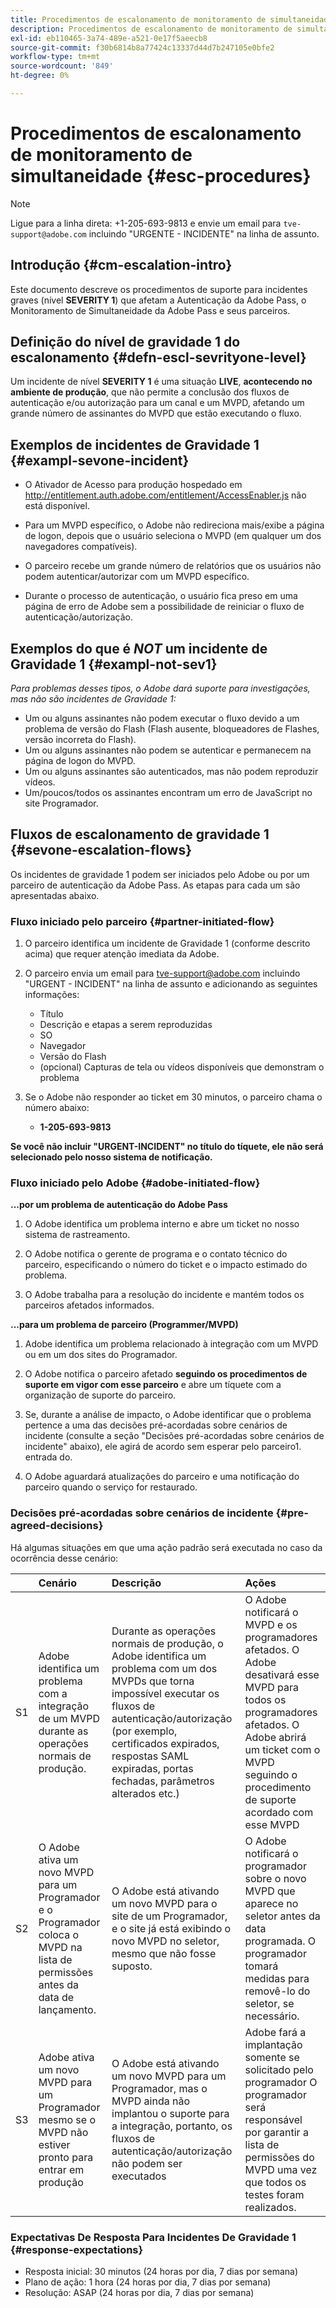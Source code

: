 ```yaml
---
title: Procedimentos de escalonamento de monitoramento de simultaneidade
description: Procedimentos de escalonamento de monitoramento de simultaneidade
exl-id: eb110465-3a74-489e-a521-0e17f5aeecb8
source-git-commit: f30b6814b8a77424c13337d44d7b247105e0bfe2
workflow-type: tm+mt
source-wordcount: '849'
ht-degree: 0%

---
```


# Procedimentos de escalonamento de monitoramento de simultaneidade {#esc-procedures}

>[!NOTE]
>
>Ligue para a linha direta: +1-205-693-9813 e envie um email para `tve-support@adobe.com` incluindo &quot;URGENTE - INCIDENTE&quot; na linha de assunto.


## Introdução {#cm-escalation-intro}

Este documento descreve os procedimentos de suporte para incidentes graves (nível **SEVERITY 1**) que afetam a Autenticação da Adobe Pass, o Monitoramento de Simultaneidade da Adobe Pass e seus parceiros.

## Definição do nível de gravidade 1 do escalonamento {#defn-escl-sevrityone-level}

Um incidente de nível **SEVERITY 1** é uma situação **LIVE**, **acontecendo no ambiente de produção**, que não permite a conclusão dos fluxos de autenticação e/ou autorização para um canal e um MVPD, afetando um grande número de assinantes do MVPD que estão executando o fluxo.

## Exemplos de incidentes de Gravidade 1 {#exampl-sevone-incident}

* O Ativador de Acesso para produção hospedado em <http://entitlement.auth.adobe.com/entitlement/AccessEnabler.js> não está disponível.

* Para um MVPD específico, o Adobe não redireciona mais/exibe a página de logon, depois que o usuário seleciona o MVPD (em qualquer um dos navegadores compatíveis).

* O parceiro recebe um grande número de relatórios que os usuários não podem autenticar/autorizar com um MVPD específico.

* Durante o processo de autenticação, o usuário fica preso em uma página de erro de Adobe sem a possibilidade de reiniciar o fluxo de autenticação/autorização.


## Exemplos do que é *NOT* um incidente de Gravidade 1 {#exampl-not-sev1}

*Para problemas desses tipos, o Adobe dará suporte para investigações, mas não são incidentes de Gravidade 1:*

* Um ou alguns assinantes não podem executar o fluxo devido a um problema de versão do Flash (Flash ausente, bloqueadores de Flashes, versão incorreta do Flash).
* Um ou alguns assinantes não podem se autenticar e permanecem na página de logon do MVPD.
* Um ou alguns assinantes são autenticados, mas não podem reproduzir vídeos.
* Um/poucos/todos os assinantes encontram um erro de JavaScript no site Programador.

## Fluxos de escalonamento de gravidade 1 {#sevone-escalation-flows}

Os incidentes de gravidade 1 podem ser iniciados pelo Adobe ou por um parceiro de autenticação da Adobe Pass. As etapas para cada um são apresentadas abaixo.

### Fluxo iniciado pelo parceiro {#partner-initiated-flow}

1. O parceiro identifica um incidente de Gravidade 1 (conforme descrito acima) que requer atenção imediata da Adobe.

1. O parceiro envia um email para tve-support@adobe.com incluindo &quot;URGENT - INCIDENT&quot; na linha de assunto e adicionando as seguintes informações:

   * Título
   * Descrição e etapas a serem reproduzidas
   * SO
   * Navegador
   * Versão do Flash
   * (opcional) Capturas de tela ou vídeos disponíveis que demonstram o problema

1. Se o Adobe não responder ao ticket em 30 minutos, o parceiro chama o número abaixo:

   * **1-205-693-9813**


**Se você não incluir &quot;URGENT-INCIDENT&quot; no título do tíquete, ele não será selecionado pelo nosso sistema de notificação.**

### Fluxo iniciado pelo Adobe {#adobe-initiated-flow}

**...por um problema de autenticação do Adobe Pass**

1. O Adobe identifica um problema interno e abre um ticket no nosso sistema de rastreamento.

1. O Adobe notifica o gerente de programa e o contato técnico do parceiro, especificando o número do ticket e o impacto estimado do problema.

1. O Adobe trabalha para a resolução do incidente e mantém todos os parceiros afetados informados.


**...para um problema de parceiro (Programmer/MVPD)**

1. Adobe identifica um problema relacionado à integração com um MVPD ou em um dos sites do Programador.

1. O Adobe notifica o parceiro afetado **seguindo os procedimentos de suporte em vigor com esse parceiro** e abre um tíquete com a organização de suporte do parceiro.

1. Se, durante a análise de impacto, o Adobe identificar que o problema pertence a uma das decisões pré-acordadas sobre cenários de incidente (consulte a seção &quot;Decisões pré-acordadas sobre cenários de incidente&quot; abaixo), ele agirá de acordo sem esperar pelo parceiro1. entrada do.

1. O Adobe aguardará atualizações do parceiro e uma notificação do parceiro quando o serviço for restaurado.

### Decisões pré-acordadas sobre cenários de incidente {#pre-agreed-decisions}

Há algumas situações em que uma ação padrão será executada no caso da ocorrência desse cenário:

|    | Cenário | Descrição | Ações |
|:---:|:---|:---|:---|
| S1 | Adobe identifica um problema com a integração de um MVPD durante as operações normais de produção. | Durante as operações normais de produção, o Adobe identifica um problema com um dos MVPDs que torna impossível executar os fluxos de autenticação/autorização (por exemplo, certificados expirados, respostas SAML expiradas, portas fechadas, parâmetros alterados etc.) | O Adobe notificará o MVPD e os programadores afetados. O Adobe desativará esse MVPD para todos os programadores afetados. O Adobe abrirá um ticket com o MVPD seguindo o procedimento de suporte acordado com esse MVPD |
| S2 | O Adobe ativa um novo MVPD para um Programador e o Programador coloca o MVPD na lista de permissões antes da data de lançamento. | O Adobe está ativando um novo MVPD para o site de um Programador, e o site já está exibindo o novo MVPD no seletor, mesmo que não fosse suposto. | O Adobe notificará o programador sobre o novo MVPD que aparece no seletor antes da data programada. O programador tomará medidas para removê-lo do seletor, se necessário. |
| S3 | Adobe ativa um novo MVPD para um Programador mesmo se o MVPD não estiver pronto para entrar em produção | O Adobe está ativando um novo MVPD para um Programador, mas o MVPD ainda não implantou o suporte para a integração, portanto, os fluxos de autenticação/autorização não podem ser executados | Adobe fará a implantação somente se solicitado pelo programador O programador será responsável por garantir a lista de permissões do MVPD uma vez que todos os testes foram realizados. |

### Expectativas De Resposta Para Incidentes De Gravidade 1 {#response-expectations}

* Resposta inicial: 30 minutos (24 horas por dia, 7 dias por semana)
* Plano de ação: 1 hora (24 horas por dia, 7 dias por semana)
* Resolução: ASAP (24 horas por dia, 7 dias por semana)
